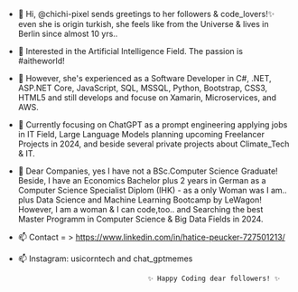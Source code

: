 - 👋 Hi, @chichi-pixel sends greetings to her followers & code_lovers!✨ even she is origin turkish, she feels like from the Universe & lives in Berlin since almost 10 yrs..
- 👀 Interested in the Artificial Intelligence Field. The passion is #aitheworld!
- 👀 However, she's experienced as a Software Developer in C#, .NET, ASP.NET Core, JavaScript, SQL, MSSQL, Python, Bootstrap, CSS3, HTML5 and still develops and focuse on      Xamarin, Microservices, and AWS. 
- 🌱 Currently focusing on ChatGPT as a prompt engineering applying jobs in IT Field, Large Language Models planning upcoming Freelancer Projects in 2024, and beside several private projects about Climate_Tech & IT.
- 🌱 Dear Companies, yes I have not a BSc.Computer Science Graduate! Beside, I have an Economics Bachelor plus 2 years in German as a Computer Science Specialist Diplom (IHK) - as a only Woman was I am.. plus Data Science and Machine Learning Bootcamp by LeWagon! However, I am a woman & I can code,too.. and Searching the best Master Programm in Computer Science & Big Data Fields in 2024.
- 📫 Contact = > https://www.linkedin.com/in/hatice-peucker-727501213/
- 📫 Instagram: usicorntech and chat_gptmemes

                                      ✨ Happy Coding dear followers! ✨

<!---
chichi-pixel/chichi-pixel is a ✨ special ✨ repository because its `README.md` (this file) appears on your GitHub profile.
You can click the Preview link to take a look at your changes.
--->
